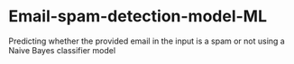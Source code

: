 # Email-spam-detection-model-ML
Predicting whether the provided email in the input is a spam or not using a Naive Bayes classifier model
